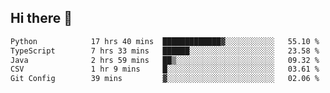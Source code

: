 ## Hi there 👋

<!--
**whirlun/whirlun** is a ✨ _special_ ✨ repository because its `README.md` (this file) appears on your GitHub profile.

Here are some ideas to get you started:

- 🔭 I’m currently working on ...
- 🌱 I’m currently learning ...
- 👯 I’m looking to collaborate on ...
- 🤔 I’m looking for help with ...
- 💬 Ask me about ...
- 📫 How to reach me: ...
- 😄 Pronouns: ...
- ⚡ Fun fact: ...
-->
<!--START_SECTION:waka-->

```txt
Python            17 hrs 40 mins  █████████████▓░░░░░░░░░░░   55.10 %
TypeScript        7 hrs 33 mins   ██████░░░░░░░░░░░░░░░░░░░   23.58 %
Java              2 hrs 59 mins   ██▒░░░░░░░░░░░░░░░░░░░░░░   09.32 %
CSV               1 hr 9 mins     █░░░░░░░░░░░░░░░░░░░░░░░░   03.61 %
Git Config        39 mins         ▓░░░░░░░░░░░░░░░░░░░░░░░░   02.06 %
```

<!--END_SECTION:waka-->
